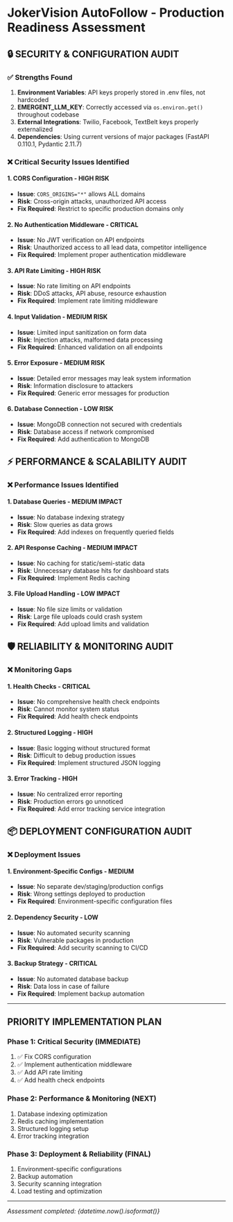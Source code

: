 # JokerVision AutoFollow - Production Readiness Assessment

## 🔒 SECURITY & CONFIGURATION AUDIT

### ✅ Strengths Found
1. **Environment Variables**: API keys properly stored in .env files, not hardcoded
2. **EMERGENT_LLM_KEY**: Correctly accessed via `os.environ.get()` throughout codebase
3. **External Integrations**: Twilio, Facebook, TextBelt keys properly externalized
4. **Dependencies**: Using current versions of major packages (FastAPI 0.110.1, Pydantic 2.11.7)

### ❌ Critical Security Issues Identified

#### 1. CORS Configuration - HIGH RISK
- **Issue**: `CORS_ORIGINS="*"` allows ALL domains
- **Risk**: Cross-origin attacks, unauthorized API access
- **Fix Required**: Restrict to specific production domains only

#### 2. No Authentication Middleware - CRITICAL
- **Issue**: No JWT verification on API endpoints
- **Risk**: Unauthorized access to all lead data, competitor intelligence
- **Fix Required**: Implement proper authentication middleware

#### 3. API Rate Limiting - HIGH RISK  
- **Issue**: No rate limiting on API endpoints
- **Risk**: DDoS attacks, API abuse, resource exhaustion
- **Fix Required**: Implement rate limiting middleware

#### 4. Input Validation - MEDIUM RISK
- **Issue**: Limited input sanitization on form data
- **Risk**: Injection attacks, malformed data processing
- **Fix Required**: Enhanced validation on all endpoints

#### 5. Error Exposure - MEDIUM RISK
- **Issue**: Detailed error messages may leak system information
- **Risk**: Information disclosure to attackers
- **Fix Required**: Generic error messages for production

#### 6. Database Connection - LOW RISK
- **Issue**: MongoDB connection not secured with credentials
- **Risk**: Database access if network compromised
- **Fix Required**: Add authentication to MongoDB

## ⚡ PERFORMANCE & SCALABILITY AUDIT

### ❌ Performance Issues Identified

#### 1. Database Queries - MEDIUM IMPACT
- **Issue**: No database indexing strategy
- **Risk**: Slow queries as data grows
- **Fix Required**: Add indexes on frequently queried fields

#### 2. API Response Caching - MEDIUM IMPACT
- **Issue**: No caching for static/semi-static data
- **Risk**: Unnecessary database hits for dashboard stats
- **Fix Required**: Implement Redis caching

#### 3. File Upload Handling - LOW IMPACT
- **Issue**: No file size limits or validation
- **Risk**: Large file uploads could crash system
- **Fix Required**: Add upload limits and validation

## 🛡️ RELIABILITY & MONITORING AUDIT

### ❌ Monitoring Gaps

#### 1. Health Checks - CRITICAL
- **Issue**: No comprehensive health check endpoints
- **Risk**: Cannot monitor system status
- **Fix Required**: Add health check endpoints

#### 2. Structured Logging - HIGH
- **Issue**: Basic logging without structured format
- **Risk**: Difficult to debug production issues
- **Fix Required**: Implement structured JSON logging

#### 3. Error Tracking - HIGH
- **Issue**: No centralized error reporting
- **Risk**: Production errors go unnoticed
- **Fix Required**: Add error tracking service integration

## 📦 DEPLOYMENT CONFIGURATION AUDIT

### ❌ Deployment Issues

#### 1. Environment-Specific Configs - MEDIUM
- **Issue**: No separate dev/staging/production configs
- **Risk**: Wrong settings deployed to production
- **Fix Required**: Environment-specific configuration files

#### 2. Dependency Security - LOW
- **Issue**: No automated security scanning
- **Risk**: Vulnerable packages in production
- **Fix Required**: Add security scanning to CI/CD

#### 3. Backup Strategy - CRITICAL
- **Issue**: No automated database backup
- **Risk**: Data loss in case of failure
- **Fix Required**: Implement backup automation

---

## PRIORITY IMPLEMENTATION PLAN

### Phase 1: Critical Security (IMMEDIATE)
1. ✅ Fix CORS configuration
2. ✅ Implement authentication middleware
3. ✅ Add API rate limiting
4. ✅ Add health check endpoints

### Phase 2: Performance & Monitoring (NEXT)
1. Database indexing optimization
2. Redis caching implementation  
3. Structured logging setup
4. Error tracking integration

### Phase 3: Deployment & Reliability (FINAL)
1. Environment-specific configurations
2. Backup automation
3. Security scanning integration
4. Load testing and optimization

---

*Assessment completed: {datetime.now().isoformat()}*